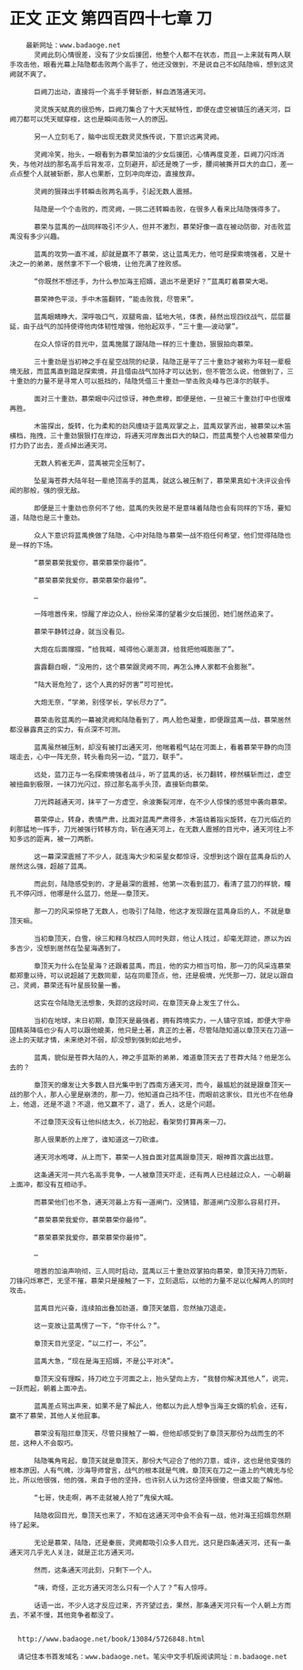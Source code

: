 # 正文 正文 第四百四十七章 刀
        最新网址：www.badaoge.net
          灵阙此刻心情很差，没有了少女后援团，他整个人都不在状态，而且一上来就有两人联手攻击他，眼看光幕上陆隐都击败两个高手了，他还没做到，不是说自己不如陆隐嘛，想到这灵阙就不爽了。
      
          巨阙刀出动，直接将一个高手手臂斩断，鲜血洒落通天河。
      
          灵灵族天赋真的很恐怖，巨阙刀集合了十大天赋特性，即便在虚空被镇压的通天河，巨阙刀都可以凭天赋穿梭，这也是瞬间击败一人的原因。
      
          另一人立刻毛了，脑中出现无数灵灵族传说，下意识远离灵阙。
      
          灵阙冷笑，抬头，一眼看到为慕荣加油的少女后援团，心情再度变差，巨阙刀闪烁消失，与他对战的那名高手后背发凉，立刻避开，却还是晚了一步，腰间被撕开巨大的血口，差一点点整个人就被斩断，那人也果断，立刻冲向岸边，直接放弃。
      
          灵阙的狠辣出手转瞬击败两名高手，引起无数人震撼。
      
          陆隐是一个个击败的，而灵阙，一挑二还转瞬击败，在很多人看来比陆隐强得多了。
      
          慕荣与蓝禹的一战同样吸引不少人，但并不激烈，慕荣好像一直在被动防御，对击败蓝禹没有多少兴趣。
      
          蓝禹的攻势一直不减，却就是赢不了慕荣，这让蓝禹无力，他可是探索境强者，又是十决之一的弟弟，居然拿不下一个极境，让他充满了挫败感。
      
          “你既然不想还手，为什么参加海王招婿，退出不是更好？”蓝禹盯着慕荣大喝。
      
          慕荣神色平淡，手中木笛翻转，“能击败我，尽管来”。
      
          蓝禹眼睛睁大，深呼吸口气，双腿弯曲，猛地大吼，体表，赫然出现四纹战气，层层蔓延，由于战气的加持使得他肉体韧性增强，他抬起双手，“三十重——波动掌”。
      
          在众人惊讶的目光中，蓝禹施展了跟陆隐一样的三十重劲，狠狠拍向慕荣。
      
          三十重劲是当初神之手在星空战院的纪录，陆隐正是平了三十重劲才被称为年轻一辈极境无敌，而蓝禹直到踏足探索境，并且借由战气加持才可以达到，但不管怎么说，他做到了，三十重劲的力量不是寻常人可以抵挡的，陆隐凭借三十重劲一举击败炎峰与巴泽尔的联手。
      
          面对三十重劲，慕荣眼中闪过惊讶，神色肃穆，即便是他，一旦被三十重劲打中也很难再胜。
      
          木笛探出，旋转，化为柔和的劲风缠绕于蓝禹双掌之上，蓝禹双掌齐出，被慕荣以木笛横档，拖拽，三十重劲狠狠打在岸边，将通天河岸轰出巨大的缺口，而蓝禹整个人也被慕荣借力打力扔了出去，差点掉出通天河。
      
          无数人鸦雀无声，蓝禹被完全压制了。
      
          坠星海苍莽大陆年轻一辈绝顶高手的蓝禹，就这么被压制了，慕荣果真如十决评议会传闻的那般，强的很无敌。
      
          即便是三十重劲也奈何不了他，蓝禹的失败是不是意味着陆隐也会有同样的下场，要知道，陆隐也是三十重劲。
      
          众人下意识将蓝禹换做了陆隐，心中对陆隐与慕荣一战不抱任何希望，他们觉得陆隐也是一样的下场。
      
          “慕荣慕荣我爱你，慕荣慕荣你最帅”。
      
          “慕荣慕荣我爱你，慕荣慕荣你最帅”。
      
          …
      
          一阵喧嚣传来，惊醒了岸边众人，纷纷呆滞的望着少女后援团，她们居然追来了。
      
          慕荣平静转过身，就当没看见。
      
          大炮在后面撺掇，“给我喊，喊得他心潮澎湃，给我把他喊膨胀了”。
      
          露露翻白眼，“没用的，这个慕荣跟灵阙不同，再怎么捧人家都不会膨胀”。
      
          “陆大哥危险了，这个人真的好厉害”可可担忧。
      
          大炮无奈，“学弟，别怪学长，学长尽力了”。
      
          慕荣击败蓝禹的一幕被灵阙和陆隐看到了，两人脸色凝重，即便跟蓝禹一战，慕荣居然都没暴露真正的实力，有点深不可测。
      
          蓝禹虽然被压制，却没有被打出通天河，他喘着粗气站在河面上，看着慕荣平静的向顶端走去，心中一阵无奈，转头看向另一边，“蓝刀，联手”。
      
          远处，蓝刀正与一名探索境强者战斗，听了蓝禹的话，长刀翻转，穆然橫斩而过，虚空被扭曲到极限，一抹刀光闪过，掠过那名高手头顶，直接斩向慕荣。
      
          刀光跨越通天河，抹平了一方虚空，余波撕裂河岸，在不少人惊悚的感觉中袭向慕荣。
      
          慕荣停止，转身，表情严肃，比面对蓝禹严肃得多，木笛绕着指尖旋转，在刀光临近的刹那猛地一挥手，刀光被强行转移方向，斩在通天河上，在无数人震撼的目光中，通天河往上不知多远的距离，被一刀两断。
      
          这一幕深深震撼了不少人，就连海大少和采星女都惊讶，没想到这个跟在蓝禹身后的人居然这么强，超越了蓝禹。
      
          而此刻，陆隐感受到的，才是最深的震撼，他第一次看到蓝刀，看清了蓝刀的样貌，瞳孔不停闪烁，他哪是什么蓝刀，他是——章顶天。
      
          那一刀的风采惊艳了无数人，也吸引了陆隐，他这才发现跟在蓝禹身后的人，不就是章顶天嘛。
      
          当初章顶天，白雪，徐三和释乌杖四人同时失踪，他让人找过，却毫无踪迹，原以为凶多吉少，没想到居然在坠星海遇到了。
      
          章顶天为什么在坠星海？还跟着蓝禹，而且，他的实力相当可怕，那一刀的风采连慕荣都郑重以待，可以说超越了无数同辈，站在同辈顶点，他，还是极境，光凭那一刀，就足以跟自己，灵阙，慕荣还有叶星辰较量一番。
      
          这实在令陆隐无法想象，失踪的这段时间，在章顶天身上发生了什么。
      
          当初在地球，末日初期，章顶天是最强者，拥有跨境实力，一人镇守京城，即便大宇帝国精英降临也少有人可以跟他媲美，他只是土著，真正的土著，尽管陆隐知道以章顶天在刀道一途上的天赋才情，未来绝对不弱，却没想到强到如此地步。
      
          蓝禹，貌似是苍莽大陆的人，神之手蓝斯的弟弟，难道章顶天去了苍莽大陆？他是怎么去的？
      
          章顶天的爆发让大多数人目光集中到了西南方通天河，而今，最尴尬的就是跟章顶天一战的那个人，那人心里是崩溃的，那一刀，他知道自己挡不住，而眼前这家伙，目光也不在他身上，他退，还是不退？不退，他又赢不了，退了，丢人，这是个问题。
      
          不过章顶天没有让他纠结太久，长刀抬起，看架势打算再来一刀。
      
          那人很果断的上岸了，谁知道这一刀砍谁。
      
          通天河水咆哮，从上而下，慕荣一人独自面对蓝禹跟章顶天，眼神首次露出战意。
      
          这条通天河一共六名高手竞争，一人被章顶天吓走，还有两人已经越过众人，一心朝最上面冲，都没有互相动手。
      
          而慕荣他们也不急，通天河最上方有一道闸门，没猜错，那道闸门没那么容易打开。
      
          “慕荣慕荣我爱你，慕荣慕荣你最帅”。
      
          “慕荣慕荣我爱你，慕荣慕荣你最帅”。
      
          …
      
          喧嚣的加油声响彻，三人同时启动，蓝禹以三十重劲双掌拍向慕荣，章顶天持刀而斩，刀锋闪烁寒芒，无坚不摧，慕荣只是接触了一下，立刻退后，以他的力量不足以化解两人的同时攻击。
      
          蓝禹目光兴奋，连续拍出叠加劲道，章顶天皱眉，忽然抽刀退走。
      
          这一变故让蓝禹愣了一下，“你干什么？”。
      
          章顶天目光坚定，“以二打一，不公”。
      
          蓝禹大急，“现在是海王招婿，不是公平对决”。
      
          章顶天没有理睬，持刀屹立于河面之上，抬头望向上方，“我替你解决其他人”，说完，一跃而起，朝着上面冲去。
      
          蓝禹差点骂出声来，如果不是了解此人，他都以为此人想争当海王女婿的机会，还有，赢不了慕荣，其他人关他屁事。
      
          慕荣没有阻拦章顶天，尽管只接触了一瞬，但他却感受到了章顶天那份为战而生的不屈，这种人不会取巧。
      
          陆隐嘴角弯起，章顶天就是章顶天，那份大气迎合了他的刀意，或许，这也是他变强的根本原因，人有气魄，沙海导师曾言，战气的根本就是气魄，章顶天在刀之一道上的气魄无与伦比，所以他很强，他的强，来自于他的坚持，也许别人认为这份坚持很傻，但谁又能了解他。
      
          “七哥，快走啊，再不走就被人抢了”鬼侯大喊。
      
          陆隐收回目光，章顶天也来了，不知在这通天河中会不会有一战，他对海王招婿忽然期待了起来。
      
          无论是慕荣，陆隐，还是秦辰，灵阙都吸引众多人目光，这只是四条通天河，还有一条通天河几乎无人关注，就是正北方通天河。
      
          然而，这条通天河此刻，只剩下一个人。
      
          “咦，奇怪，正北方通天河怎么只有一个人了？”有人惊呼。
      
          话语一出，不少人这才反应过来，齐齐望过去，果然，那条通天河只有一个人朝上方而去，不紧不慢，其他竞争者都没了。
      
      
      http://www.badaoge.net/book/13084/5726848.html
      
      请记住本书首发域名：www.badaoge.net。笔尖中文手机版阅读网址：m.badaoge.net
